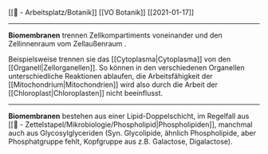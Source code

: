 [[📝 - Arbeitsplatz/Botanik]] [[VO Botanik]] [[2021-01-17]]

---

**Biomembranen** trennen Zellkompartiments voneinander und den Zellinnenraum vom Zellaußenraum .

Beispielsweise trennen sie das [[Cytoplasma|Cytoplasma]] von den [[Organell|Zellorganellen]]. So können in den verschiedenen Organellen unterschiedliche Reaktionen ablaufen, die Arbeitsfähigkeit der [[Mitochondrium|Mitochondrien]] wird also durch die Arbeit der [[Chloroplast|Chloroplasten]] nicht beeinflusst.

---

**Biomembranen** bestehen aus einer Lipid-Doppelschicht, im Regelfall aus [[📄 - Zettelstapel/Mikrobiologie/Phospholipid|Phospholipiden]], manchmal auch aus Glycosylglyceriden (Syn. Glycolipide, ähnlich Phospholipide, aber Phosphatgruppe fehlt, Kopfgruppe aus z.B. Galactose, Digalactose). 